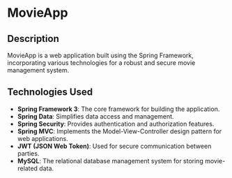 # MovieApp

## Description

MovieApp is a web application built using the Spring Framework, incorporating various technologies for a robust and secure movie management system.

## Technologies Used

- **Spring Framework 3**: The core framework for building the application.
- **Spring Data**: Simplifies data access and management.
- **Spring Security**: Provides authentication and authorization features.
- **Spring MVC**: Implements the Model-View-Controller design pattern for web applications.
- **JWT (JSON Web Token)**: Used for secure communication between parties.
- **MySQL**: The relational database management system for storing movie-related data.

